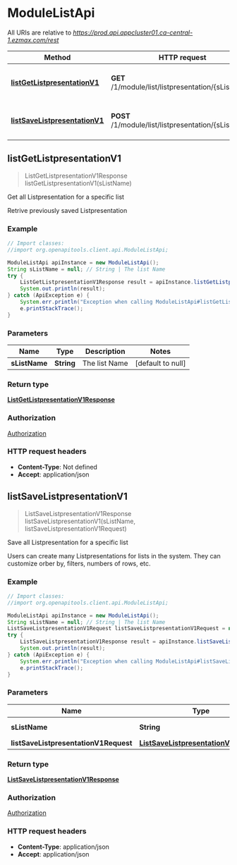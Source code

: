 # ModuleListApi

All URIs are relative to *https://prod.api.appcluster01.ca-central-1.ezmax.com/rest*

Method | HTTP request | Description
------------- | ------------- | -------------
[**listGetListpresentationV1**](ModuleListApi.md#listGetListpresentationV1) | **GET** /1/module/list/listpresentation/{sListName} | Get all Listpresentation for a specific list
[**listSaveListpresentationV1**](ModuleListApi.md#listSaveListpresentationV1) | **POST** /1/module/list/listpresentation/{sListName} | Save all Listpresentation for a specific list



## listGetListpresentationV1

> ListGetListpresentationV1Response listGetListpresentationV1(sListName)

Get all Listpresentation for a specific list

Retrive previously saved Listpresentation

### Example

```java
// Import classes:
//import org.openapitools.client.api.ModuleListApi;

ModuleListApi apiInstance = new ModuleListApi();
String sListName = null; // String | The list Name
try {
    ListGetListpresentationV1Response result = apiInstance.listGetListpresentationV1(sListName);
    System.out.println(result);
} catch (ApiException e) {
    System.err.println("Exception when calling ModuleListApi#listGetListpresentationV1");
    e.printStackTrace();
}
```

### Parameters


Name | Type | Description  | Notes
------------- | ------------- | ------------- | -------------
 **sListName** | **String**| The list Name | [default to null]

### Return type

[**ListGetListpresentationV1Response**](ListGetListpresentationV1Response.md)

### Authorization

[Authorization](../README.md#Authorization)

### HTTP request headers

- **Content-Type**: Not defined
- **Accept**: application/json


## listSaveListpresentationV1

> ListSaveListpresentationV1Response listSaveListpresentationV1(sListName, listSaveListpresentationV1Request)

Save all Listpresentation for a specific list

Users can create many Listpresentations for lists in the system. They can customize orber by, filters, numbers of rows, etc.

### Example

```java
// Import classes:
//import org.openapitools.client.api.ModuleListApi;

ModuleListApi apiInstance = new ModuleListApi();
String sListName = null; // String | The list Name
ListSaveListpresentationV1Request listSaveListpresentationV1Request = new ListSaveListpresentationV1Request(); // ListSaveListpresentationV1Request | 
try {
    ListSaveListpresentationV1Response result = apiInstance.listSaveListpresentationV1(sListName, listSaveListpresentationV1Request);
    System.out.println(result);
} catch (ApiException e) {
    System.err.println("Exception when calling ModuleListApi#listSaveListpresentationV1");
    e.printStackTrace();
}
```

### Parameters


Name | Type | Description  | Notes
------------- | ------------- | ------------- | -------------
 **sListName** | **String**| The list Name | [default to null]
 **listSaveListpresentationV1Request** | [**ListSaveListpresentationV1Request**](ListSaveListpresentationV1Request.md)|  |

### Return type

[**ListSaveListpresentationV1Response**](ListSaveListpresentationV1Response.md)

### Authorization

[Authorization](../README.md#Authorization)

### HTTP request headers

- **Content-Type**: application/json
- **Accept**: application/json

